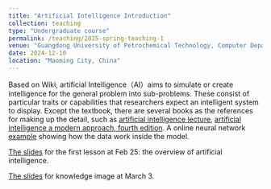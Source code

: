```yaml
---
title: "Artificial Intelligence Introduction"
collection: teaching
type: "Undergraduate course"
permalink: /teaching/2025-spring-teaching-1
venue: "Guangdong University of Petrochemical Technology, Computer Department"
date: 2024-12-10
location: "Maoming City, China"
---
```


Based on Wiki, artificial Intelligence（AI）aims to simulate or create intelligence for the general problem into sub-problems. These consist of particular traits or capabilities that researchers expect an intelligent system to display. Except the textbook, there are several books as the references for making up the detail, such as [artificial intelligence lecture](https://www.cs.sjtu.edu.cn/~linghe.kong/%E4%BA%BA%E5%B7%A5%E6%99%BA%E8%83%BD%E8%AE%B2%E4%B9%89%E5%86%AF%E7%BF%94.pdf), [artificial intelligence
a modern approach, fourth edition](http://lib.ysu.am/disciplines_bk/efdd4d1d4c2087fe1cbe03d9ced67f34.pdf). A online neural network [example](https://playground.tensorflow.org/#activation=tanh&batchSize=10&dataset=circle&regDataset=reg-plane&learningRate=0.03&regularizationRate=0&noise=0&networkShape=4,2&seed=0.57497&showTestData=false&discretize=false&percTrainData=50&x=true&y=true&xTimesY=false&xSquared=false&ySquared=false&cosX=false&sinX=false&cosY=false&sinY=false&collectStats=false&problem=classification&initZero=false&hideText=false) showing how the data work inside the model.

[The slides](/files/2025_1_AI/0225_AI_chapter1_overview.pptx) for the first lesson at Feb 25: the overview of artificial intelligence.

[The slides](/files/2025_1_AI/0303_AI_chapter2_knowledge.pptx) for knowledge image at March 3.
